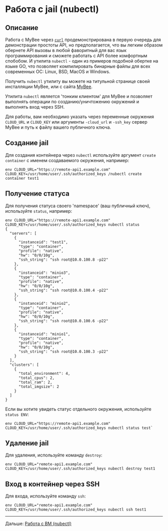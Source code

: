 # Работа с jail (nubectl)

## Описание

Работа с MyBee через [`curl`](jail_curl.md) продемонстрирована в первую очередь для демонстрации простоты API, но предполагается, что вы легким образом обернете API вызовы в любой фаворитный для вас язык программирования и сможете работать с API
более комфортным спобобом. И утилита `nubectl` - один из примеров подобной обертке на языке GO, что позволяет компилировать бинарные файлы для всех современных ОС: Linux, BSD, MacOS и Windows.

Получить `nubectl` утилиту вы можете на титульной странице своей инсталляции MyBee, или с сайта <a target="_blank" href="https://myb.convectix.com/download/">MyBee</a>.

Утилита `nubectl` является 'тонким клиентом' для MyBee и позволяет выполнять операции по созданию/уничтожению окружений и выполнять вход через SSH.

Для работы, вам необходимо указать через переменные окружения `CLOUD_URL` и `CLOUD_KEY` или аргументы `-cloud_url` и `-ssh_key` сервер MyBee и путь к файлу вашего публичного ключа.

## Создание jail

Для создания контейнера через `nubectl` используйте аргумент `create container` с именем создаваемого окружения, например:
```
env CLOUD_URL="https://remote-api1.example.com" CLOUD_KEY=/usr/home/user/.ssh/authorized_keys /nubectl create container test1
```

## Получение статуса

Для получения статуса своего 'namespace' (ваш публичный ключ), используйте `status`, например:
```
env CLOUD_URL="https://remote-api1.example.com" CLOUD_KEY=/usr/home/user/.ssh/authorized_keys nubectl status
{
  "servers": [
    {
      "instanceid": "test1",
      "type": "container",
      "profile": "native",
      "hw": "0/0/10g",
      "ssh_string": "ssh root@10.0.100.8 -p22"
    },
    {
      "instanceid": "minio3",
      "type": "container",
      "profile": "native",
      "hw": "0/0/10g",
      "ssh_string": "ssh root@10.0.100.4 -p22"
    },
    {
      "instanceid": "minio2",
      "type": "container",
      "profile": "native",
      "hw": "0/0/10g",
      "ssh_string": "ssh root@10.0.100.6 -p22"
    },
    {
      "instanceid": "minio1",
      "type": "container",
      "profile": "native",
      "hw": "0/0/10g",
      "ssh_string": "ssh root@10.0.100.3 -p22"
    }
  ],
  "clusters": [
    {
      "total_environment": 4,
      "total_cpus": 2,
      "total_ram": 2,
      "total_imgsize": 2
    }
  ]
}
```
Если вы хотите увидеть статус отдельного окружения, используйте `status ENV`:
```
env CLOUD_URL="https://remote-api1.example.com" CLOUD_KEY=/usr/home/user/.ssh/authorized_keys nubectl status test`
```


## Удаление jail

Для удаления, используйте команду `destroy`:
```
env CLOUD_URL="remote-api1.example.com" CLOUD_KEY=/usr/home/user/.ssh/authorized_keys nubectl destroy test1
```

## Вход в контейнер через SSH

Для входа, используйте команду `ssh`:
```
env CLOUD_URL="remote-api1.example.com" CLOUD_KEY=/usr/home/user/.ssh/authorized_keys nubectl ssh test1
```


---

Дальше: [Работа с ВМ (nubectl)](bhyve_nubectl.md)

